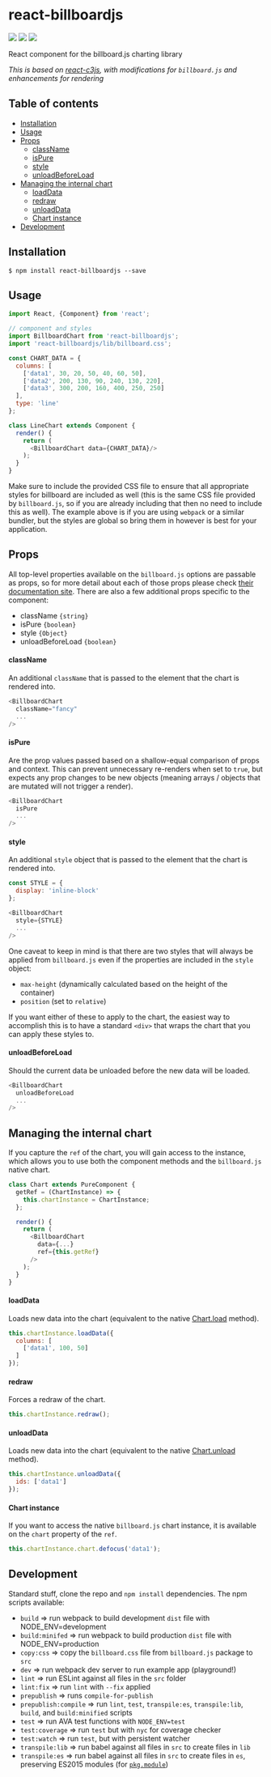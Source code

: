 # react-billboardjs

<img src="https://img.shields.io/badge/build-passing-brightgreen.svg"/>
<img src="https://img.shields.io/badge/coverage-100%25-brightgreen.svg"/>
<img src="https://img.shields.io/badge/license-MIT-blue.svg"/>

React component for the billboard.js charting library

*This is based on [react-c3js](https://github.com/bcbcarl/react-c3js), with modifications for `billboard.js` and enhancements for rendering*

## Table of contents
* [Installation](#installation)
* [Usage](#usage)
* [Props](#props)
  * [className](#classname)
  * [isPure](#ispure)
  * [style](#style)
  * [unloadBeforeLoad](#unloadbeforeload)
* [Managing the internal chart](#managing-the-internal-chart)
  * [loadData](#loaddata)
  * [redraw](#redraw)
  * [unloadData](#unloaddata)
  * [Chart instance](#chart-instance)
* [Development](#development)

## Installation

```
$ npm install react-billboardjs --save
```

## Usage

```javascript
import React, {Component} from 'react';

// component and styles
import BillboardChart from 'react-billboardjs';
import 'react-billboardjs/lib/billboard.css';

const CHART_DATA = {
  columns: [
    ['data1', 30, 20, 50, 40, 60, 50],
    ['data2', 200, 130, 90, 240, 130, 220],
    ['data3', 300, 200, 160, 400, 250, 250]
  ],
  type: 'line'
};

class LineChart extends Component {
  render() {
    return (
      <BillboardChart data={CHART_DATA}/>
    );
  }
}
```

Make sure to include the provided CSS file to ensure that all appropriate styles for billboard are included as well (this is the same CSS file provided by `billboard.js`, so if you are already including that then no need to include this as well). The example above is if you are using `webpack` or a similar bundler, but the styles are global so bring them in however is best for your application.

## Props

All top-level properties available on the `billboard.js` options are passable as props, so for more detail about each of those props please check [their documentation site](https://naver.github.io/billboard.js/release/latest/doc/). There are also a few additional props specific to the component:
* className `{string}`
* isPure `{boolean}`
* style `{Object}`
* unloadBeforeLoad `{boolean}`

#### className

An additional `className` that is passed to the element that the chart is rendered into.

```javascript
<BillboardChart
  className="fancy"
  ...
/>
```

#### isPure

Are the prop values passed based on a shallow-equal comparison of props and context. This can prevent unnecessary re-renders when set to `true`, but expects any prop changes to be new objects (meaning arrays / objects that are mutated will not trigger a render).

```javascript
<BillboardChart
  isPure
  ...
/>
```

#### style

An additional `style` object that is passed to the element that the chart is rendered into.

```javascript
const STYLE = {
  display: 'inline-block'
};

<BillboardChart
  style={STYLE}
  ...
/>
```

One caveat to keep in mind is that there are two styles that will always be applied from `billboard.js` even if the properties are included in the `style` object:

* `max-height` (dynamically calculated based on the height of the container)
* `position` (set to `relative`)

If you want either of these to apply to the chart, the easiest way to accomplish this is to have a standard `<div>` that wraps the chart that you can apply these styles to.

#### unloadBeforeLoad

Should the current data be unloaded before the new data will be loaded.

```javascript
<BillboardChart
  unloadBeforeLoad
  ...
/>
```

## Managing the internal chart

If you capture the `ref` of the chart, you will gain access to the instance, which allows you to use both the component methods and the `billboard.js` native chart.

```javascript
class Chart extends PureComponent {
  getRef = (ChartInstance) => {
    this.chartInstance = ChartInstance;
  };

  render() {
    return (
      <BillboardChart
        data={...}
        ref={this.getRef}
      />
    );
  }
}
```

#### loadData

Loads new data into the chart (equivalent to the native [Chart.load](https://naver.github.io/billboard.js/release/latest/doc/Chart.html#load) method).

```javascript
this.chartInstance.loadData({
  columns: [
    ['data1', 100, 50]
  ]
});
```

#### redraw

Forces a redraw of the chart.

```javascript
this.chartInstance.redraw();
```

#### unloadData

Loads new data into the chart (equivalent to the native [Chart.unload](https://naver.github.io/billboard.js/release/latest/doc/Chart.html#unload) method).

```javascript
this.chartInstance.unloadData({
  ids: ['data1']
});
```

#### Chart instance

If you want to access the native `billboard.js` chart instance, it is available on the `chart` property of the `ref`.

```javascript
this.chartInstance.chart.defocus('data1');
```

## Development

Standard stuff, clone the repo and `npm install` dependencies. The npm scripts available:
* `build` => run webpack to build development `dist` file with NODE_ENV=development
* `build:minifed` => run webpack to build production `dist` file with NODE_ENV=production
* `copy:css` => copy the `billboard.css` file from `billboard.js` package to `src`
* `dev` => run webpack dev server to run example app (playground!)
* `lint` => run ESLint against all files in the `src` folder
* `lint:fix` => run `lint` with `--fix` applied
* `prepublish` => runs `compile-for-publish`
* `prepublish:compile` => run `lint`, `test`, `transpile:es`, `transpile:lib`, `build`, and `build:minified` scripts
* `test` => run AVA test functions with `NODE_ENV=test`
* `test:coverage` => run `test` but with `nyc` for coverage checker
* `test:watch` => run `test`, but with persistent watcher
* `transpile:lib` => run babel against all files in `src` to create files in `lib`
* `transpile:es` => run babel against all files in `src` to create files in `es`, preserving ES2015 modules (for [`pkg.module`](https://github.com/rollup/rollup/wiki/pkg.module))
